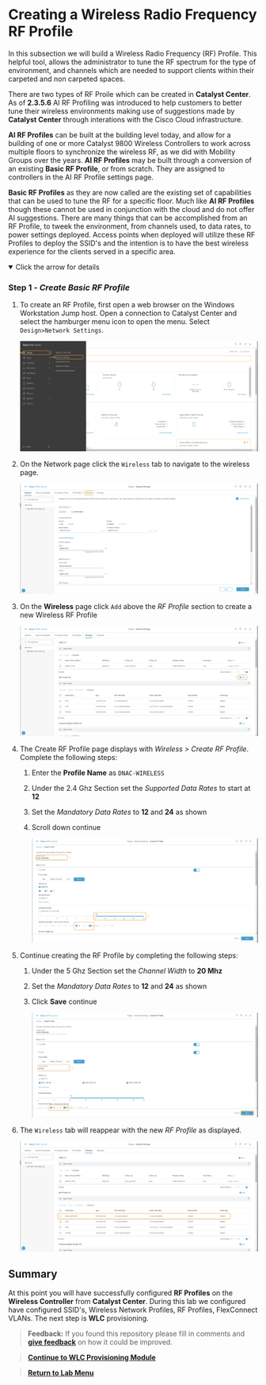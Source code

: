 # Creating a Wireless Radio Frequency RF Profile

In this subsection we will build a Wireless Radio Frequency (RF) Profile. This helpful tool, allows the administrator to tune the RF spectrum for the type of environment, and channels which are needed to support clients within their carpeted and non carpeted spaces. 

There are two types of RF Proile which can be created in **Catalyst Center**. As of **2.3.5.6** AI RF Profiling was introduced to help customers to better tune their wireless environments making use of suggestions made by **Catalyst Center** through interations with the Cisco Cloud infrastructure. 

**AI RF Profiles** can be built at the building level today, and allow for a building of one or more Catalyst 9800 Wireless Controllers to work across multiple floors to synchronize the wireless RF, as we did with Mobility Groups over the years. **AI RF Profiles** may be built through a conversion of an existing **Basic RF Profile**, or from scratch. They are assigned to controllers in the AI RF Profile settings page.

**Basic RF Profiles** as they are now called are the existing set of capabilities that can be used to tune the RF for a specific floor. Much like **AI RF Profiles** though these cannot be used in conjunction with the cloud and do not offer AI suggestions. There are many things that can be accomplished from an RF Profile, to tweek the environment, from channels used, to data rates, to power settings deployed. Access points when deployed will utilize these RF Profiles to deploy the SSID's and the intention is to have the best wireless experience for the clients served in a specific area.

<details open>
<summary> Click the arrow for details</summary>

### Step 1 - ***Create Basic RF Profile***

1. To create an RF Profile, first open a web browser on the Windows Workstation Jump host. Open a connection to Catalyst Center and select the hamburger menu icon to open the menu. Select `Design>Network Settings`.

   ![json](./images/module2-wlans/dnac-menu-network-settings.png?raw=true "Import JSON")

2. On the Network page click the `Wireless` tab to navigate to the wireless page.

   ![json](./images/module2-wlans/dnac-navigation-wireless-settings.png?raw=true "Import JSON")

3. On the **Wireless** page click `Add` above the *RF Profile* section to create a new Wireless RF Profile

   ![json](./images/module2-wlans/dnac-wireless-rfprofile-begin.png?raw=true "Import JSON")

4. The Create RF Profile page displays with *Wireless > Create RF Profile*. Complete the following steps:
   1. Enter the **Profile Name** as `DNAC-WIRELESS`
   2. Under the 2.4 Ghz Section set the *Supported Data Rates* to start at **12**
   3. Set the *Mandatory Data Rates* to **12** and **24** as shown
   4. Scroll down continue

      ![json](./images/module2-wlans/dnac-wireless-rfprofile-24ghz.png?raw=true "Import JSON")

5. Continue creating the RF Profile by completing the following steps:
   1. Under the 5 Ghz Section set the *Channel Width* to **20 Mhz**
   2. Set the *Mandatory Data Rates* to **12** and **24** as shown
   3. Click **Save** continue

      ![json](./images/module2-wlans/dnac-wireless-rfprofile-5ghz.png?raw=true "Import JSON")

6. The `Wireless` tab will reappear with the new *RF Profile* as displayed.

   ![json](./images/module2-wlans/dnac-wireless-rfprofile-results.png?raw=true "Import JSON")

</details>

## Summary

At this point you will have successfully configured **RF Profiles** on the **Wireless Controller** from **Catalyst Center**. During this lab we configured have configured SSID's, Wireless Network Profiles, RF Profiles, FlexConnect VLANs. The next step is **WLC** provisioning.

> **Feedback:** If you found this repository please fill in comments and [**give feedback**](https://app.smartsheet.com/b/form/f75ce15c2053435283a025b1872257fe) on how it could be improved.

> [**Continue to WLC Provisioning Module**](../LAB-2-Wireless-Automation/module4-wlcprovisioning.md)

> [**Return to Lab Menu**](./README.md)